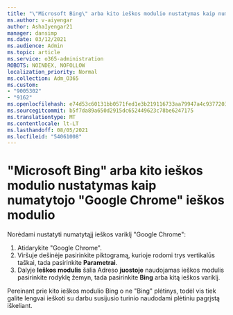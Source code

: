 ```yaml
---
title: "\"Microsoft Bing\" arba kito ieškos modulio nustatymas kaip numatytojo \"Google Chrome\" ieškos modulio"
ms.author: v-aiyengar
author: AshaIyengar21
manager: dansimp
ms.date: 03/12/2021
ms.audience: Admin
ms.topic: article
ms.service: o365-administration
ROBOTS: NOINDEX, NOFOLLOW
localization_priority: Normal
ms.collection: Adm_O365
ms.custom:
- "9005302"
- "9162"
ms.openlocfilehash: e74d53c60131bb0571fed1e3b219116733aa79947a4c93772039da3bee0660d8
ms.sourcegitcommit: b5f7da89a650d2915dc652449623c78be6247175
ms.translationtype: MT
ms.contentlocale: lt-LT
ms.lasthandoff: 08/05/2021
ms.locfileid: "54061008"
---
```

# <a name="set-microsoft-bing-or-another-search-engine-as-the-default-search-engine-in-google-chrome"></a>"Microsoft Bing" arba kito ieškos modulio nustatymas kaip numatytojo "Google Chrome" ieškos modulio

Norėdami nustatyti numatytąjį ieškos variklį "Google Chrome":

1. Atidarykite "Google Chrome".
1. Viršuje dešinėje pasirinkite piktogramą, kurioje rodomi trys vertikalūs taškai, tada pasirinkite **Parametrai**.
1. Dalyje **Ieškos modulis** šalia Adreso **juostoje** naudojamas ieškos modulis pasirinkite rodyklę žemyn, tada pasirinkite **Bing** arba kitą ieškos variklį.

Pereinant prie kito ieškos modulio Bing o ne "Bing" plėtinys, todėl vis tiek galite lengvai ieškoti su darbu susijusio turinio naudodami plėtiniu pagrįstą iškeliant.
